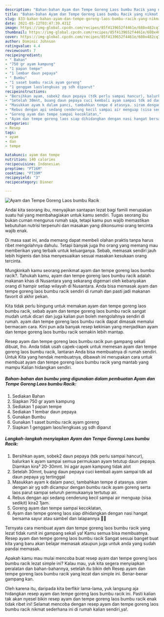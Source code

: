 ```yaml
---
description: "Bahan-bahan Ayam dan Tempe Goreng Laos bumbu Racik yang nikmat Untuk Jualan"
title: "Bahan-bahan Ayam dan Tempe Goreng Laos bumbu Racik yang nikmat Untuk Jualan"
slug: 833-bahan-bahan-ayam-dan-tempe-goreng-laos-bumbu-racik-yang-nikmat-untuk-jualan
date: 2021-05-12T03:47:39.431Z
image: https://img-global.cpcdn.com/recipes/85f4139652f4461e/680x482cq70/ayam-dan-tempe-goreng-laos-bumbu-racik-foto-resep-utama.jpg
thumbnail: https://img-global.cpcdn.com/recipes/85f4139652f4461e/680x482cq70/ayam-dan-tempe-goreng-laos-bumbu-racik-foto-resep-utama.jpg
cover: https://img-global.cpcdn.com/recipes/85f4139652f4461e/680x482cq70/ayam-dan-tempe-goreng-laos-bumbu-racik-foto-resep-utama.jpg
author: Dominic Johnson
ratingvalue: 4.4
reviewcount: 7
recipeingredient:
- " Bahan"
- "750 gr ayam kampung"
- "1 papan tempe"
- "1 lembar daun pepaya"
- " Bumbu"
- "1 saset bumbu racik ayam goreng"
- "1 genggam laoslengkuas yg sdh diparut"
recipeinstructions:
- "Bersihkan ayam, sobek2 daun pepaya (tdk perlu sampai hancur), balurkan k ayam sampai semua permukaan ayam tetutup daun pepaya. Diamkan kira² 20-30mnt. Ini agar ayam kampung tidak alot"
- "Setelah 30mnt, buang daun pepaya cuci kembali ayam sampai tdk ad daun pepaya yg tertinggal"
- "Masukkan ayam k dalam panci, tambahkan tempe d atasnya. siram dengan air yg sdh dicampur dengan bumbu racik ayam goreng serta laos parut sampai seluruh permukaanya tertutup air."
- "Rebus dengan api sedang cenderung kecil sampai air menguap (sisa sedikit) kira2 1jam."
- "Goreng ayam dan tempe sampai kecoklatan,"
- "Ayam dan tempe goreng laos siap dihidangkan dengan nasi hangat bersama sayur atau sambel dan lalapannya 🤩🤩"
categories:
- Resep
tags:
- ayam
- dan
- tempe

katakunci: ayam dan tempe 
nutrition: 140 calories
recipecuisine: Indonesian
preptime: "PT16M"
cooktime: "PT39M"
recipeyield: "3"
recipecategory: Dinner

---
```



![Ayam dan Tempe Goreng Laos bumbu Racik](https://img-global.cpcdn.com/recipes/85f4139652f4461e/680x482cq70/ayam-dan-tempe-goreng-laos-bumbu-racik-foto-resep-utama.jpg)

Andai kita seorang ibu, menyajikan santapan lezat bagi famili merupakan suatu hal yang membahagiakan untuk kamu sendiri. Tugas seorang ibu bukan cuman mengurus rumah saja, tetapi kamu pun wajib memastikan kebutuhan nutrisi terpenuhi dan masakan yang dikonsumsi orang tercinta wajib enak.

Di masa  saat ini, anda memang dapat membeli olahan praktis tanpa harus ribet mengolahnya dahulu. Tetapi banyak juga lho orang yang memang mau memberikan yang terbaik untuk keluarganya. Sebab, memasak sendiri jauh lebih higienis dan bisa menyesuaikan sesuai masakan kesukaan orang tercinta. 



Mungkinkah kamu seorang penikmat ayam dan tempe goreng laos bumbu racik?. Tahukah kamu, ayam dan tempe goreng laos bumbu racik adalah makanan khas di Nusantara yang sekarang digemari oleh kebanyakan orang di hampir setiap wilayah di Nusantara. Anda bisa memasak ayam dan tempe goreng laos bumbu racik sendiri di rumah dan pasti jadi makanan favorit di akhir pekan.

Kita tidak perlu bingung untuk memakan ayam dan tempe goreng laos bumbu racik, sebab ayam dan tempe goreng laos bumbu racik sangat mudah untuk dicari dan juga kalian pun boleh mengolahnya sendiri di rumah. ayam dan tempe goreng laos bumbu racik dapat dimasak memalui bermacam cara. Kini pun ada banyak resep kekinian yang menjadikan ayam dan tempe goreng laos bumbu racik semakin lebih mantap.

Resep ayam dan tempe goreng laos bumbu racik pun gampang sekali dibuat, lho. Anda tidak usah capek-capek untuk memesan ayam dan tempe goreng laos bumbu racik, lantaran Anda bisa membuatnya di rumah sendiri. Untuk Kita yang hendak membuatnya, dibawah ini merupakan cara untuk membuat ayam dan tempe goreng laos bumbu racik yang mantab yang mampu Kalian hidangkan sendiri.

<!--inarticleads1-->

##### Bahan-bahan dan bumbu yang digunakan dalam pembuatan Ayam dan Tempe Goreng Laos bumbu Racik:

1. Sediakan  Bahan
1. Siapkan 750 gr ayam kampung
1. Sediakan 1 papan tempe
1. Sediakan 1 lembar daun pepaya
1. Gunakan  Bumbu
1. Gunakan 1 saset bumbu racik ayam goreng
1. Siapkan 1 genggam laos/lengkuas yg sdh diparut




<!--inarticleads2-->

##### Langkah-langkah menyiapkan Ayam dan Tempe Goreng Laos bumbu Racik:

1. Bersihkan ayam, sobek2 daun pepaya (tdk perlu sampai hancur), balurkan k ayam sampai semua permukaan ayam tetutup daun pepaya. Diamkan kira² 20-30mnt. Ini agar ayam kampung tidak alot
1. Setelah 30mnt, buang daun pepaya cuci kembali ayam sampai tdk ad daun pepaya yg tertinggal
1. Masukkan ayam k dalam panci, tambahkan tempe d atasnya. siram dengan air yg sdh dicampur dengan bumbu racik ayam goreng serta laos parut sampai seluruh permukaanya tertutup air.
1. Rebus dengan api sedang cenderung kecil sampai air menguap (sisa sedikit) kira2 1jam.
1. Goreng ayam dan tempe sampai kecoklatan,
1. Ayam dan tempe goreng laos siap dihidangkan dengan nasi hangat bersama sayur atau sambel dan lalapannya 🤩🤩




Ternyata cara membuat ayam dan tempe goreng laos bumbu racik yang lezat tidak rumit ini gampang sekali ya! Kamu semua bisa membuatnya. Resep ayam dan tempe goreng laos bumbu racik Sangat sesuai banget buat kita yang baru akan belajar memasak ataupun juga untuk anda yang sudah pandai memasak.

Apakah kamu mau mulai mencoba buat resep ayam dan tempe goreng laos bumbu racik lezat simple ini? Kalau mau, yuk kita segera menyiapkan peralatan dan bahan-bahannya, setelah itu bikin deh Resep ayam dan tempe goreng laos bumbu racik yang lezat dan simple ini. Benar-benar gampang kan. 

Oleh karena itu, daripada kita berfikir lama-lama, yuk langsung aja hidangkan resep ayam dan tempe goreng laos bumbu racik ini. Pasti kalian tak akan nyesel bikin resep ayam dan tempe goreng laos bumbu racik enak tidak ribet ini! Selamat mencoba dengan resep ayam dan tempe goreng laos bumbu racik nikmat sederhana ini di rumah kalian sendiri,ya!.


